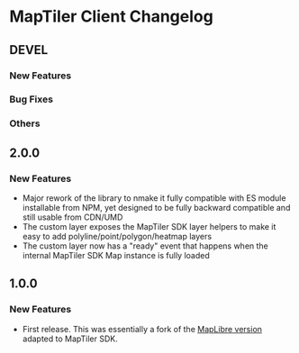 # MapTiler Client Changelog

## DEVEL
### New Features
### Bug Fixes
### Others

## 2.0.0
### New Features
- Major rework of the library to nmake it fully compatible with ES module installable from NPM, yet designed to be fully backward compatible and still usable from CDN/UMD
- The custom layer exposes the MapTiler SDK layer helpers to make it easy to add polyline/point/polygon/heatmap layers
- The custom layer now has a "ready" event that happens when the internal MapTiler SDK Map instance is fully loaded


## 1.0.0
### New Features
- First release. This was essentially a fork of the [MapLibre version](https://github.com/maplibre/maplibre-gl-leaflet) adapted to MapTiler SDK.